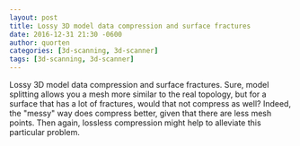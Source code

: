 ```yaml
---
layout: post
title: Lossy 3D model data compression and surface fractures
date: 2016-12-31 21:30 -0600
author: quorten
categories: [3d-scanning, 3d-scanner]
tags: [3d-scanning, 3d-scanner]
---
```


Lossy 3D model data compression and surface fractures.  Sure, model
splitting allows you a mesh more similar to the real topology, but for
a surface that has a lot of fractures, would that not compress as
well?  Indeed, the "messy" way does compress better, given that there
are less mesh points.  Then again, lossless compression might help to
alleviate this particular problem.
